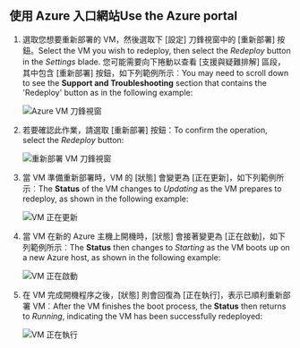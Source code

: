 ## <a name="use-the-azure-portal"></a><span data-ttu-id="b7e64-101">使用 Azure 入口網站</span><span class="sxs-lookup"><span data-stu-id="b7e64-101">Use the Azure portal</span></span>
1. <span data-ttu-id="b7e64-102">選取您想要重新部署的 VM，然後選取下 [設定] 刀鋒視窗中的 [重新部署] 按鈕。</span><span class="sxs-lookup"><span data-stu-id="b7e64-102">Select the VM you wish to redeploy, then select the *Redeploy* button in the *Settings* blade.</span></span> <span data-ttu-id="b7e64-103">您可能需要向下捲動以查看 [支援與疑難排解]  區段，其中包含 [重新部署] 按鈕，如下列範例所示︰</span><span class="sxs-lookup"><span data-stu-id="b7e64-103">You may need to scroll down to see the **Support and Troubleshooting** section that contains the 'Redeploy' button as in the following example:</span></span>
   
    ![Azure VM 刀鋒視窗](./media/virtual-machines-common-redeploy-to-new-node/vmoverview.png)
2. <span data-ttu-id="b7e64-105">若要確認此作業，請選取 [重新部署] 按鈕：</span><span class="sxs-lookup"><span data-stu-id="b7e64-105">To confirm the operation, select the *Redeploy* button:</span></span>
   
    ![重新部署 VM 刀鋒視窗](./media/virtual-machines-common-redeploy-to-new-node/redeployvm.png)
3. <span data-ttu-id="b7e64-107">當 VM 準備重新部署時，VM 的 [狀態] 會變更為 [正在更新]，如下列範例所示︰</span><span class="sxs-lookup"><span data-stu-id="b7e64-107">The **Status** of the VM changes to *Updating* as the VM prepares to redeploy, as shown in the following example:</span></span>
   
    ![VM 正在更新](./media/virtual-machines-common-redeploy-to-new-node/vmupdating.png)
4. <span data-ttu-id="b7e64-109">當 VM 在新的 Azure 主機上開機時，[狀態] 會接著變更為 [正在啟動]，如下列範例所示︰</span><span class="sxs-lookup"><span data-stu-id="b7e64-109">The **Status** then changes to *Starting* as the VM boots up on a new Azure host, as shown in the following example:</span></span>
   
    ![VM 正在啟動](./media/virtual-machines-common-redeploy-to-new-node/vmstarting.png)
5. <span data-ttu-id="b7e64-111">在 VM 完成開機程序之後，[狀態] 則會回復為 [正在執行]，表示已順利重新部署 VM︰</span><span class="sxs-lookup"><span data-stu-id="b7e64-111">After the VM finishes the boot process, the **Status** then returns to *Running*, indicating the VM has been successfully redeployed:</span></span>
   
    ![VM 正在執行](./media/virtual-machines-common-redeploy-to-new-node/vmrunning.png)

